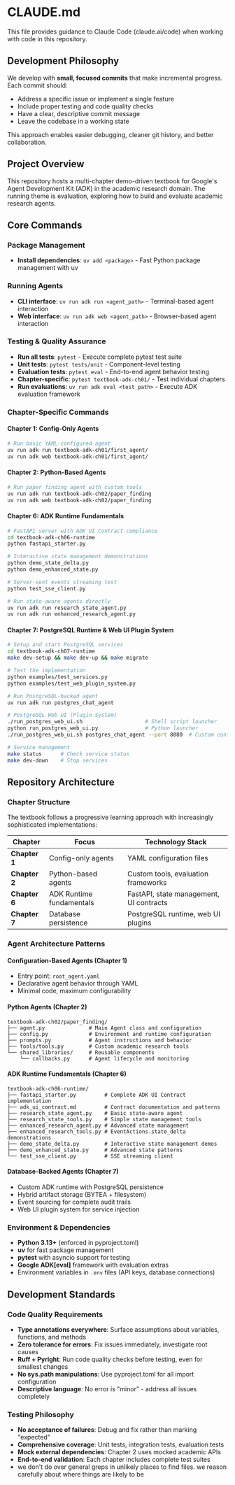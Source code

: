 # CLAUDE.md

This file provides guidance to Claude Code (claude.ai/code) when working with code in this repository.

## Development Philosophy

We develop with **small, focused commits** that make incremental progress. Each commit should:
- Address a specific issue or implement a single feature
- Include proper testing and code quality checks
- Have a clear, descriptive commit message
- Leave the codebase in a working state

This approach enables easier debugging, cleaner git history, and better collaboration.

## Project Overview

This repository hosts a multi-chapter demo-driven textbook for Google's Agent Development Kit (ADK) in the academic research domain. The running theme is evaluation, exploring how to build and evaluate academic research agents.

## Core Commands

### Package Management
- **Install dependencies**: `uv add <package>` - Fast Python package management with uv

### Running Agents
- **CLI interface**: `uv run adk run <agent_path>` - Terminal-based agent interaction
- **Web interface**: `uv run adk web <agent_path>` - Browser-based agent interaction

### Testing & Quality Assurance
- **Run all tests**: `pytest` - Execute complete pytest test suite
- **Unit tests**: `pytest tests/unit` - Component-level testing
- **Evaluation tests**: `pytest eval` - End-to-end agent behavior testing
- **Chapter-specific**: `pytest textbook-adk-ch01/` - Test individual chapters
- **Run evaluations**: `uv run adk eval <test_path>` - Execute ADK evaluation framework

### Chapter-Specific Commands

#### Chapter 1: Config-Only Agents
```bash
# Run basic YAML-configured agent
uv run adk run textbook-adk-ch01/first_agent/
uv run adk web textbook-adk-ch01/first_agent/
```

#### Chapter 2: Python-Based Agents
```bash
# Run paper finding agent with custom tools
uv run adk run textbook-adk-ch02/paper_finding
uv run adk web textbook-adk-ch02/paper_finding
```

#### Chapter 6: ADK Runtime Fundamentals
```bash
# FastAPI server with ADK UI Contract compliance
cd textbook-adk-ch06-runtime
python fastapi_starter.py

# Interactive state management demonstrations
python demo_state_delta.py
python demo_enhanced_state.py

# Server-sent events streaming test
python test_sse_client.py

# Run state-aware agents directly
uv run adk run research_state_agent.py
uv run adk run enhanced_research_agent.py
```

#### Chapter 7: PostgreSQL Runtime & Web UI Plugin System
```bash
# Setup and start PostgreSQL services
cd textbook-adk-ch07-runtime
make dev-setup && make dev-up && make migrate

# Test the implementation
python examples/test_services.py
python examples/test_web_plugin_system.py

# Run PostgreSQL-backed agent
uv run adk run postgres_chat_agent

# PostgreSQL Web UI (Plugin System)
./run_postgres_web_ui.sh                    # Shell script launcher
python run_postgres_web_ui.py               # Python launcher  
./run_postgres_web_ui.sh postgres_chat_agent --port 8080  # Custom config

# Service management
make status      # Check service status  
make dev-down    # Stop services
```

## Repository Architecture

### Chapter Structure
The textbook follows a progressive learning approach with increasingly sophisticated implementations:

| Chapter | Focus | Technology Stack |
|---------|-------|------------------|
| **Chapter 1** | Config-only agents | YAML configuration files |
| **Chapter 2** | Python-based agents | Custom tools, evaluation frameworks |
| **Chapter 6** | ADK Runtime fundamentals | FastAPI, state management, UI contracts |
| **Chapter 7** | Database persistence | PostgreSQL runtime, web UI plugins |

### Agent Architecture Patterns

#### Configuration-Based Agents (Chapter 1)
- Entry point: `root_agent.yaml`
- Declarative agent behavior through YAML
- Minimal code, maximum configurability

#### Python Agents (Chapter 2)
```
textbook-adk-ch02/paper_finding/
├── agent.py              # Main Agent class and configuration
├── config.py             # Environment and runtime configuration
├── prompts.py            # Agent instructions and behavior
├── tools/tools.py        # Custom academic research tools
└── shared_libraries/     # Reusable components
    └── callbacks.py      # Agent lifecycle and monitoring
```

#### ADK Runtime Fundamentals (Chapter 6)
```
textbook-adk-ch06-runtime/
├── fastapi_starter.py         # Complete ADK UI Contract implementation
├── adk_ui_contract.md         # Contract documentation and patterns
├── research_state_agent.py    # Basic state-aware agent
├── research_state_tools.py    # Simple state management tools
├── enhanced_research_agent.py # Advanced state management
├── enhanced_research_tools.py # EventActions.state_delta demonstrations
├── demo_state_delta.py        # Interactive state management demos
├── demo_enhanced_state.py     # Advanced state patterns
└── test_sse_client.py         # SSE streaming client
```

#### Database-Backed Agents (Chapter 7)
- Custom ADK runtime with PostgreSQL persistence
- Hybrid artifact storage (BYTEA + filesystem)
- Event sourcing for complete audit trails
- Web UI plugin system for service injection

### Environment & Dependencies
- **Python 3.13+** (enforced in pyproject.toml)
- **uv** for fast package management
- **pytest** with asyncio support for testing
- **Google ADK[eval]** framework with evaluation extras
- Environment variables in `.env` files (API keys, database connections)

## Development Standards

### Code Quality Requirements
- **Type annotations everywhere**: Surface assumptions about variables, functions, and methods
- **Zero tolerance for errors**: Fix issues immediately, investigate root causes
- **Ruff + Pyright**: Run code quality checks before testing, even for smallest changes
- **No sys.path manipulations**: Use pyproject.toml for all import configuration
- **Descriptive language**: No error is "minor" - address all issues completely

### Testing Philosophy
- **No acceptance of failures**: Debug and fix rather than marking "expected"
- **Comprehensive coverage**: Unit tests, integration tests, evaluation tests
- **Mock external dependencies**: Chapter 2 uses mocked academic APIs
- **End-to-end validation**: Each chapter includes complete test suites
- we don't do over general greps in unlikely places to find files. we reason carefully about where things are likely to be